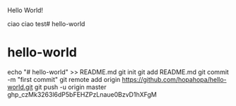 Hello World!

ciao ciao test# hello-world
# hello-world

echo "# hello-world" >> README.md
git init
git add README.md
git commit -m "first commit"
git remote add origin https://github.com/hopahopa/hello-world.git
git push -u origin master
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